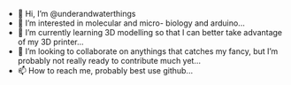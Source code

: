 - 👋 Hi, I’m @underandwaterthings
- 👀 I’m interested in molecular and micro- biology and arduino...
- 🌱 I’m currently learning 3D modelling so that I can better take advantage of my 3D printer...
- 💞️ I’m looking to collaborate on anythings that catches my fancy, but I’m probably not really ready to contribute much yet...
- 📫 How to reach me, probably best use github...

<!---
underandwaterthings/underandwaterthings is a ✨ special ✨ repository because its `README.md` (this file) appears on your GitHub profile.
You can click the Preview link to take a look at your changes.
--->
